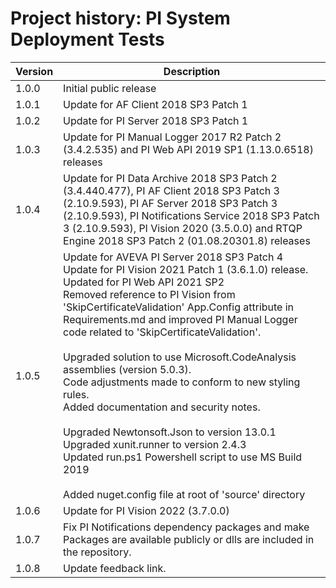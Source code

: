 # Project history: PI System Deployment Tests

| Version | Description                           |
| ------- | ------------------------------------- |
| 1.0.0   | Initial public release                |
| 1.0.1   | Update for AF Client 2018 SP3 Patch 1 |
| 1.0.2   | Update for PI Server 2018 SP3 Patch 1 |
| 1.0.3   | Update for PI Manual Logger 2017 R2 Patch 2 (3.4.2.535) and PI Web API 2019 SP1 (1.13.0.6518) releases |
| 1.0.4   | Update for PI Data Archive 2018 SP3 Patch 2 (3.4.440.477), PI AF Client 2018 SP3 Patch 3 (2.10.9.593), PI AF Server 2018 SP3 Patch 3 (2.10.9.593), PI Notifications Service 2018 SP3 Patch 3 (2.10.9.593), PI Vision 2020 (3.5.0.0) and RTQP Engine 2018 SP3 Patch 2 (01.08.20301.8) releases|
| 1.0.5   | Update for AVEVA PI Server 2018 SP3 Patch 4 <br>Update for PI Vision 2021 Patch 1 (3.6.1.0) release.<br> Updated for PI Web API 2021 SP2<br> Removed reference to PI Vision from 'SkipCertificateValidation' App.Config attribute in Requirements.md and improved PI Manual Logger code related to 'SkipCertificateValidation'.<br><br> Upgraded solution to use Microsoft.CodeAnalysis assemblies (version 5.0.3). <br> Code adjustments made to conform to new styling rules. <br> Added documentation and security notes. <br><br> Upgraded Newtonsoft.Json to version 13.0.1 <br> Upgraded xunit.runner to version 2.4.3 <br> Updated run.ps1 Powershell script to use MS Build 2019 <br><br> Added nuget.config file at root of 'source' directory  |
| 1.0.6   | Update for PI Vision 2022 (3.7.0.0) |
| 1.0.7   | Fix PI Notifications dependency packages and make Packages are available publicly or dlls are included in the repository. |
| 1.0.8   | Update feedback link. |
